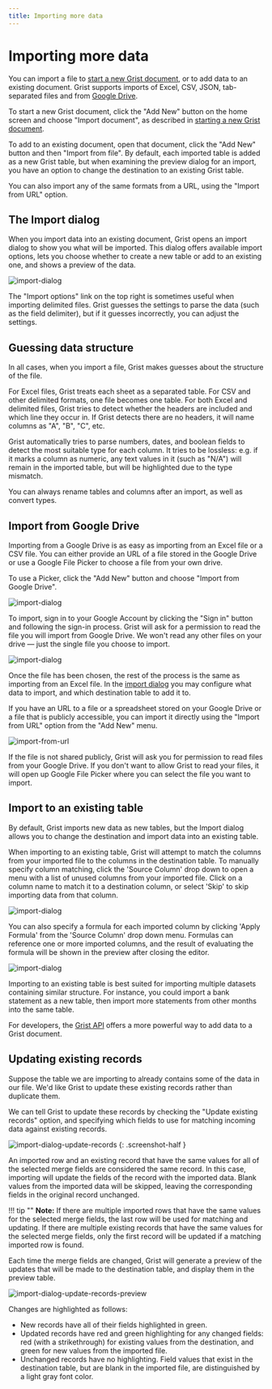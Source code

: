 ```yaml
---
title: Importing more data
---
```


# Importing more data

You can import a file to [start a new Grist document](creating-doc.md), or to
add data to an existing document. Grist supports imports of Excel, CSV, JSON,
tab-separated files and from [Google Drive](imports.md#import-from-google-drive).

To start a new Grist document, click the "Add New" button on the home screen
and choose "Import document", as described in [starting a new Grist document](creating-doc.md).

To add to an existing document, open that document, click the "Add
New" button and then "Import from file".  By default, each imported
table is added as a new Grist table, but when examining the preview
dialog for an import, you have an option to change the destination to
an existing Grist table.

You can also import any of the same formats from a URL, using the "Import from URL" option.

## The Import dialog

When you import data into an existing document, Grist opens an import dialog to
show you what will be imported. This dialog offers available import options,
lets you choose whether to create a new table or add to an existing one, and
shows a preview of the data.

![import-dialog](images/import-dialog.png)

The "Import options" link on the top right is sometimes useful when importing
delimited files. Grist guesses the settings to parse the data (such as the
field delimiter), but if it guesses incorrectly, you can adjust the settings.

## Guessing data structure

In all cases, when you import a file, Grist makes guesses about the structure of the file.

For Excel files, Grist treats each sheet as a separated table. For CSV and
other delimited formats, one file becomes one table. For both Excel and
delimited files, Grist tries to detect whether the headers are included and
which line they occur in. If Grist detects there are no headers, it will name
columns as "A", "B", "C", etc.

Grist automatically tries to parse numbers, dates, and boolean fields to detect
the most suitable type for each column. It tries to be lossless: e.g. if it
marks a column as numeric, any text values in it (such as "N/A") will remain in
the imported table, but will be highlighted due to the type mismatch.

You can always rename tables and columns after an import, as well as convert types.

## Import from Google Drive

Importing from a Google Drive is as easy as importing from an Excel file or a 
CSV file. You can either provide an URL of a file stored in the Google Drive or
use a Google File Picker to choose a file from your own drive.

To use a Picker, click the "Add New" button and choose "Import from Google 
Drive".

![import-dialog](images/import-google-drive-sign-in.png)

To import, sign in to your Google Account by clicking the "Sign in" button and
following the sign-in process. Grist will ask for a permission to read the file
you will import from Google Drive. We won't read any other files on your
drive — just the single file you choose to import.

![import-dialog](images/import-google-drive-picker.png)

Once the file has been chosen, the rest of the process is the same as importing 
from an Excel file. In the [import dialog](imports.md#the-import-dialog) 
you may configure what data to import, and which destination table to add it to.

If you have an URL to a file or a spreadsheet stored on your Google Drive or a file that
is publicly accessible, you can import it directly using the "Import from URL" option from
the "Add New" menu.

![import-from-url](images/import-from-url.png)

If the file is not shared publicly, Grist will ask you for permission
to read files from your Google Drive. If you don't want to allow Grist to read your files,
it will open up Google File Picker where you can select the file you want to import.

## Import to an existing table

By default, Grist imports new data as new tables, but the Import dialog allows
you to change the destination and import data into an existing table.

When importing to an existing table, Grist will attempt to match the columns
from your imported file to the columns in the destination table. To manually
specify column matching, click the 'Source Column' drop down to open a menu with a list of 
unused columns from your imported file. Click on a column name to match it
to a destination column, or select 'Skip' to skip importing data from that column.

![import-dialog](images/import-dialog-matching.png)

You can also specify a formula for each imported column by clicking 'Apply Formula' from the 'Source Column' 
drop down menu. Formulas can reference one or more imported columns, and the result of evaluating the formula will
be shown in the preview after closing the editor.

![import-dialog](images/import-dialog-formula.png)

Importing to an existing table is best suited for importing multiple datasets
containing similar structure. For instance, you could import a bank statement as a
new table, then import more statements from other months into the same table.

For developers, the [Grist API](rest-api.md) offers a more powerful way to add data
to a Grist document.

## Updating existing records

Suppose the table we are importing to already contains some of the data in our
file. We'd like Grist to update these existing records rather than duplicate
them.

We can tell Grist to update these records by checking the "Update existing records"
option, and specifying which fields to use for matching incoming data against
existing records.

![import-dialog-update-records](images/import-dialog-update-records.png)
{: .screenshot-half }

An imported row and an existing record that have the same values for all of the
selected merge fields are considered the same record. In this case, importing
will update the fields of the record with the imported data. Blank values
from the imported data will be skipped, leaving the corresponding fields in
the original record unchanged.

!!! tip ""
    **Note:** If there are multiple imported rows that have the same values for the
              selected merge fields, the last row will be used for matching and updating.
              If there are multiple existing records that have the same values for
              the selected merge fields, only the first record will be updated if a
              matching imported row is found.

Each time the merge fields are changed, Grist will generate a preview of the updates that
will be made to the destination table, and display them in the preview table.

![import-dialog-update-records-preview](images/import-dialog-update-records-preview.png)

Changes are highlighted as follows:

 - New records have all of their fields highlighted in green.
 - Updated records have red and green highlighting for any changed fields: red (with a
   strikethrough) for existing values from the destination, and green for new
   values from the imported file.
 - Unchanged records have no highlighting. Field values that exist in the destination table,
   but are blank in the imported file, are distinguished by a light gray font color.
